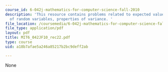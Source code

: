 ```yaml
---
course_id: 6-042j-mathematics-for-computer-science-fall-2010
description: 'This resource contains problems related to expected value rule for functions
  of random variables, properties of variance. '
file_location: /coursemedia/6-042j-mathematics-for-computer-science-fall-2010/a18b7afae5a246a85217b2bc9deff2ab_MIT6_042JF10_rec22.pdf
file_type: application/pdf
layout: pdf
title: MIT6_042JF10_rec22.pdf
type: course
uid: a18b7afae5a246a85217b2bc9deff2ab

---
```

None